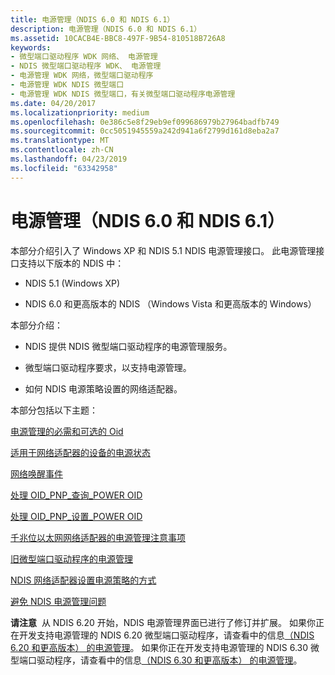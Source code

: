 ```yaml
---
title: 电源管理（NDIS 6.0 和 NDIS 6.1）
description: 电源管理（NDIS 6.0 和 NDIS 6.1）
ms.assetid: 10CACB4E-BBC8-497F-9B54-810518B726A8
keywords:
- 微型端口驱动程序 WDK 网络、 电源管理
- NDIS 微型端口驱动程序 WDK、 电源管理
- 电源管理 WDK 网络，微型端口驱动程序
- 电源管理 WDK NDIS 微型端口
- 电源管理 WDK NDIS 微型端口，有关微型端口驱动程序电源管理
ms.date: 04/20/2017
ms.localizationpriority: medium
ms.openlocfilehash: 0e386c5e8f29eb9ef099686979b27964badfb749
ms.sourcegitcommit: 0cc5051945559a242d941a6f2799d161d8eba2a7
ms.translationtype: MT
ms.contentlocale: zh-CN
ms.lasthandoff: 04/23/2019
ms.locfileid: "63342958"
---
```

# <a name="power-management-ndis-60-and-ndis-61"></a>电源管理（NDIS 6.0 和 NDIS 6.1）





本部分介绍引入了 Windows XP 和 NDIS 5.1 NDIS 电源管理接口。 此电源管理接口支持以下版本的 NDIS 中：

-   NDIS 5.1 (Windows XP)

-   NDIS 6.0 和更高版本的 NDIS （Windows Vista 和更高版本的 Windows）

本部分介绍：

-   NDIS 提供 NDIS 微型端口驱动程序的电源管理服务。

-   微型端口驱动程序要求，以支持电源管理。

-   如何 NDIS 电源策略设置的网络适配器。

本部分包括以下主题：

[电源管理的必需和可选的 Oid](required-and-optional-oids-for-power-management.md)

[适用于网络适配器的设备的电源状态](device-power-states-for-network-adapters.md)

[网络唤醒事件](network-wake-up-events.md)

[处理 OID\_PNP\_查询\_POWER OID](handling-an-oid-pnp-query-power-oid.md)

[处理 OID\_PNP\_设置\_POWER OID](handling-an-oid-pnp-set-power-oid.md)

[千兆位以太网网络适配器的电源管理注意事项](power-management-considerations-for-gigabit-ethernet-network-adapters.md)

[旧微型端口驱动程序的电源管理](power-management-for-old-miniport-drivers.md)

[NDIS 网络适配器设置电源策略的方式](how-ndis-sets-the-power-policy-for-a-network-adapter.md)

[避免 NDIS 电源管理问题](avoiding-ndis-power-management-problems.md)

**请注意**  从 NDIS 6.20 开始，NDIS 电源管理界面已进行了修订并扩展。 如果你正在开发支持电源管理的 NDIS 6.20 微型端口驱动程序，请查看中的信息[（NDIS 6.20 和更高版本） 的电源管理](https://msdn.microsoft.com/library/windows/hardware/hh205401)。 如果你正在开发支持电源管理的 NDIS 6.30 微型端口驱动程序，请查看中的信息[（NDIS 6.30 和更高版本） 的电源管理](https://msdn.microsoft.com/library/windows/hardware/hh440160)。

 

 

 





